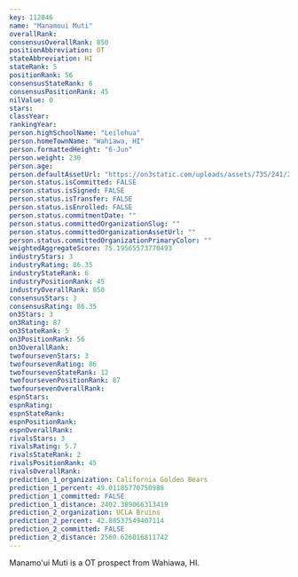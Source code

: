 ```yaml
---
key: 112046
name: "Manamoui Muti"
overallRank: 
consensusOverallRank: 850
positionAbbreviation: OT
stateAbbreviation: HI
stateRank: 5
positionRank: 56
consensusStateRank: 6
consensusPositionRank: 45
nilValue: 0
stars: 
classYear: 
rankingYear: 
person.highSchoolName: "Leilehua"
person.homeTownName: "Wahiawa, HI"
person.formattedHeight: "6-Jun"
person.weight: 230
person.age: 
person.defaultAssetUrl: "https://on3static.com/uploads/assets/735/241/241735.png"
person.status.isCommitted: FALSE
person.status.isSigned: FALSE
person.status.isTransfer: FALSE
person.status.isEnrolled: FALSE
person.status.commitmentDate: ""
person.status.committedOrganizationSlug: ""
person.status.committedOrganizationAssetUrl: ""
person.status.committedOrganizationPrimaryColor: ""
weightedAggregateScore: 75.19565573770493
industryStars: 3
industryRating: 86.35
industryStateRank: 6
industryPositionRank: 45
industryOverallRank: 850
consensusStars: 3
consensusRating: 86.35
on3Stars: 3
on3Rating: 87
on3StateRank: 5
on3PositionRank: 56
on3OverallRank: 
twofoursevenStars: 3
twofoursevenRating: 86
twofoursevenStateRank: 12
twofoursevenPositionRank: 87
twofoursevenOverallRank: 
espnStars: 
espnRating: 
espnStateRank: 
espnPositionRank: 
espnOverallRank: 
rivalsStars: 3
rivalsRating: 5.7
rivalsStateRank: 2
rivalsPositionRank: 45
rivalsOverallRank: 
prediction_1_organization: California Golden Bears
prediction_1_percent: 49.01185770750988
prediction_1_committed: FALSE
prediction_1_distance: 2402.389066313419
prediction_2_organization: UCLA Bruins
prediction_2_percent: 42.88537549407114
prediction_2_committed: FALSE
prediction_2_distance: 2560.626016811742
---
```

Manamo'ui Muti is a OT prospect from Wahiawa, HI.